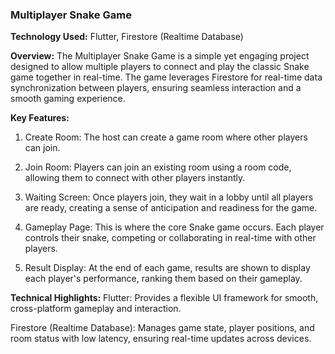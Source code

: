 ### Multiplayer Snake Game

**Technology Used:** Flutter, Firestore (Realtime Database)

**Overview:**
The Multiplayer Snake Game is a simple yet engaging project designed to allow multiple players to connect and play the classic Snake game together in real-time. The game leverages Firestore for real-time data synchronization between players, ensuring seamless interaction and a smooth gaming experience.

**Key Features:**
1. Create Room: The host can create a game room where other players can join.

2. Join Room: Players can join an existing room using a room code, allowing them to connect with other players instantly.

3. Waiting Screen: Once players join, they wait in a lobby until all players are ready, creating a sense of anticipation and readiness for the game.

4. Gameplay Page: This is where the core Snake game occurs. Each player controls their snake, competing or collaborating in real-time with other players.

5. Result Display: At the end of each game, results are shown to display each player's performance, ranking them based on their gameplay.

**Technical Highlights:**
Flutter: Provides a flexible UI framework for smooth, cross-platform gameplay and interaction.

Firestore (Realtime Database): Manages game state, player positions, and room status with low latency, ensuring real-time updates across devices.

